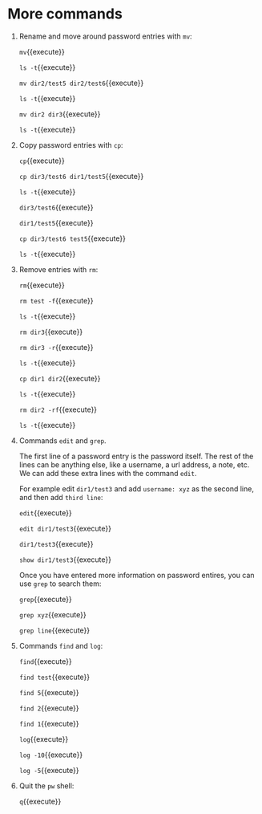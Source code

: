 # More commands

1. Rename and move around password entries with `mv`:
   
   `mv`{{execute}}
   
   `ls -t`{{execute}}
   
   `mv dir2/test5 dir2/test6`{{execute}}
   
   `ls -t`{{execute}}
   
   `mv dir2 dir3`{{execute}}
   
   `ls -t`{{execute}}
   
2. Copy password entries with `cp`:
   
   `cp`{{execute}}
   
   `cp dir3/test6 dir1/test5`{{execute}}
   
   `ls -t`{{execute}}
   
   `dir3/test6`{{execute}}
   
   `dir1/test5`{{execute}}
   
   `cp dir3/test6 test5`{{execute}}
   
   `ls -t`{{execute}}
   
3. Remove entries with `rm`:
   
   `rm`{{execute}}
   
   `rm test -f`{{execute}}
   
   `ls -t`{{execute}}
   
   `rm dir3`{{execute}}
   
   `rm dir3 -r`{{execute}}
   
   `ls -t`{{execute}}
   
   `cp dir1 dir2`{{execute}}
   
   `ls -t`{{execute}}
   
   `rm dir2 -rf`{{execute}}
   
   `ls -t`{{execute}}

4. Commands `edit` and `grep`.

   The first line of a password entry is the password itself. The rest
   of the lines can be anything else, like a username, a url address,
   a note, etc. We can add these extra lines with the command `edit`.
   
   For example edit `dir1/test3` and add `username: xyz` as the second
   line, and then add `third line`:
   
   `edit`{{execute}}
   
   `edit dir1/test3`{{execute}}
   
   `dir1/test3`{{execute}}

   `show dir1/test3`{{execute}}

   Once you have entered more information on password entires, you can
   use `grep` to search them:
   
   `grep`{{execute}}
   
   `grep xyz`{{execute}}
   
   `grep line`{{execute}}

5. Commands `find` and `log`:

   `find`{{execute}}
   
   `find test`{{execute}}
   
   `find 5`{{execute}}
   
   `find 2`{{execute}}
   
   `find 1`{{execute}}
   
   `log`{{execute}}
   
   `log -10`{{execute}}
   
   `log -5`{{execute}}

6. Quit the `pw` shell:

   `q`{{execute}}
